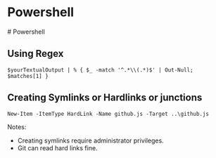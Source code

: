 # Powershell

\# Powershell

## Using Regex

```text
$yourTextualOutput | % { $_ -match '^.*\\(.*)$' | Out-Null; $matches[1] }
```

## Creating Symlinks or Hardlinks or junctions

```text
New-Item -ItemType HardLink -Name github.js -Target ..\github.js
```

Notes:

* Creating symlinks require administrator privileges.
* Git can read hard links fine.

